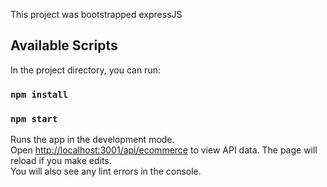 This project was bootstrapped expressJS

## Available Scripts

In the project directory, you can run:

### `npm install`

### `npm start`

Runs the app in the development mode.<br>
Open [http://localhost:3001/api/ecommerce](http://localhost:3001/api/ecommerce) to view API data.
The page will reload if you make edits.<br>
You will also see any lint errors in the console.

